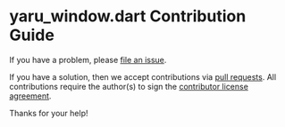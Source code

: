 # yaru_window.dart Contribution Guide

If you have a problem, please [file an issue](https://github.com/ubuntu-flutter-community/yaru_window.dart/issues/new).

If you have a solution, then we accept contributions via [pull requests](https://github.com/ubuntu/yaru_window.dart/pulls).
All contributions require the author(s) to sign the [contributor license agreement](http://www.ubuntu.com/legal/contributors/).

Thanks for your help!
